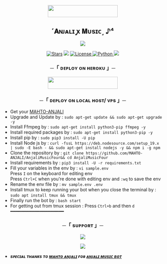   <p align="center"><a href="https://t.me/AnjaliOwnerBot"> <img src="https://img.shields.io/badge/Credit%20To%20Owner-darkred?style=for-the-badge" width="220" height="38.45"/></a></p>


<h2 align="center">
    ˹𝐀ɴᴊᴀʟɪ ꭙ 𝐌ᴜsɪᴄ˼ ♪⁴
</h2>

<p align="center">
  <img src="https://graph.org//file/7f7fb1591136b7dc9bdab.jpg">
</p>

<p align="center">
<a href="https://github.com/MAHTO-ANJALI/AnjaliMusicFour/stargazers"> <img src="https://img.shields.io/github/stars/MAHTO-ANJALI/AnjaliMusicFour?color=black&logo=github&logoColor=black&style=for-the-badge" alt="Stars" /></a>
<a href="https://github.com/MAHTO-ANJALI/AnjaliMusicFour/network/members"> <img src="https://img.shields.io/github/forks/MAHTO-ANJALI/AnjaliMusicFour?color=black&logo=github&logoColor=black&style=for-the-badge" /></a>
<a href="https://github.com/MAHTO-ANJALI/AnjaliMusicFour/blob/main/LICENSE"> <img src="https://img.shields.io/badge/License-MIT-blueviolet?style=for-the-badge" alt="License" /> </a>
<a href="https://www.python.org/"> <img src="https://img.shields.io/badge/Written%20in-Python-orange?style=for-the-badge&logo=python" alt="Python" /> </a>
<a href="https://github.com/MAHTO-ANJALI/AnjaliMusicFour/commits/MAHTO-ANJALI"> <img src="https://img.shields.io/github/last-commit/MAHTO-ANJALI/AnjaliMusicFour?color=blue&logo=github&logoColor=green&style=for-the-badge" /></a>
</p>


<h3 align="center">
    ─「 ᴅᴇᴩʟᴏʏ ᴏɴ ʜᴇʀᴏᴋᴜ 」─
</h3>

<p align="center"><a href="https://dashboard.heroku.com/new?template=https://github.com/MAHTO-ANJALI/AnjaliMusicFour"> <img src="https://img.shields.io/badge/Deploy%20On%20Heroku-blue?style=for-the-badge&logo=heroku" width="220" height="38.45"/></a></p>

<h3 align="center">
    ─「 ᴅᴇᴩʟᴏʏ ᴏɴ ʟᴏᴄᴀʟ ʜᴏsᴛ/ ᴠᴘs 」─
</h3>

- Get your [MAHTO-ANJALI](https://github.com/MAHTO-ANJALI/AnjaliMusicFour/blob/main/sample.env)
- Upgrade and Update by :
`sudo apt-get update && sudo apt-get upgrade -y`
- Install Ffmpeg by :
`sudo apt-get install python3-pip ffmpeg -y`
- Install required packages by :
`sudo apt-get install python3-pip -y`
- Install pip by :
`sudo pip3 install -U pip`
- Install Node js by :
`curl -fssL https://deb.nodesource.com/setup_19.x | sudo -E bash - && sudo apt-get install nodejs -y && npm i -g npm`
- Clone the repository by :
`git clone https://github.com/MAHTO-ANJALI/AnjaliMusicFour&& cd AnjaliMusicFour`
- Install requirements by :
`pip3 install -U -r requirements.txt`
- Fill your variables in the env by :
`vi sample.env`<br>
Press `I` on the keyboard for editing env<br>
Press `Ctrl+C` when you're done with editing env and `:wq` to save the env<br>
- Rename the env file by :
`mv sample.env .env`
- Install tmux to keep running your bot when you close the terminal by :
`sudo apt install tmux && tmux`
- Finally run the bot by :
`bash start`
- For getting out from tmux session : Press `Ctrl+b` and then `d`<br>
━━━━━━━━━━━━━━━━━━━━

<h3 align="center">
    ─「 sᴜᴩᴩᴏʀᴛ 」─
</h3>

<p align="center">
<a href="https://telegram.me/ANJALIxWORLD"><img src="https://img.shields.io/badge/-Support%20Group-blue.svg?style=for-the-badge&logo=Telegram"></a>
</p>

<p align="center">
<a href="https://telegram.me/AnjaliOwnerBot"><img src="https://img.shields.io/badge/-Support%20Channel-blue.svg?style=for-the-badge&logo=Telegram"></a>
</p>

- <b> _sᴩᴇᴄɪᴀʟ ᴛʜᴀɴᴋs ᴛᴏ [ᴍᴀʜᴛᴏ ᴀɴᴊᴀʟɪ](https://github.com/MAHTO-ANJALI) ғᴏʀ [ᴀɴᴊᴀʟɪ ᴍᴜsɪᴄ ʙᴏᴛ](https://github.com/MAHTO-ANJALI/AnjaliMusicFour)_ </b>
